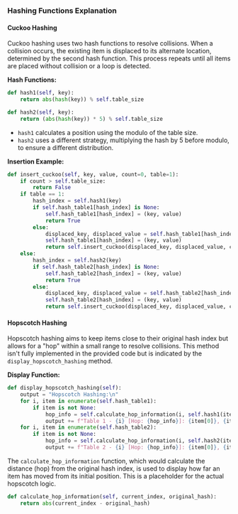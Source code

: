 
### Hashing Functions Explanation

#### Cuckoo Hashing

Cuckoo hashing uses two hash functions to resolve collisions. When a collision occurs, the existing item is displaced to its alternate location, determined by the second hash function. This process repeats until all items are placed without collision or a loop is detected.

**Hash Functions:**
```py
def hash1(self, key):
    return abs(hash(key)) % self.table_size

def hash2(self, key):
    return (abs(hash(key)) * 5) % self.table_size
```

- `hash1` calculates a position using the modulo of the table size.
- `hash2` uses a different strategy, multiplying the hash by 5 before modulo, to ensure a different distribution.

**Insertion Example:**
```py
def insert_cuckoo(self, key, value, count=0, table=1):
    if count > self.table_size:
        return False
    if table == 1:
        hash_index = self.hash1(key)
        if self.hash_table1[hash_index] is None:
            self.hash_table1[hash_index] = (key, value)
            return True
        else:
            displaced_key, displaced_value = self.hash_table1[hash_index]
            self.hash_table1[hash_index] = (key, value)
            return self.insert_cuckoo(displaced_key, displaced_value, count + 1, 2)
    else:
        hash_index = self.hash2(key)
        if self.hash_table2[hash_index] is None:
            self.hash_table2[hash_index] = (key, value)
            return True
        else:
            displaced_key, displaced_value = self.hash_table2[hash_index]
            self.hash_table2[hash_index] = (key, value)
            return self.insert_cuckoo(displaced_key, displaced_value, count + 1, 1)
```

#### Hopscotch Hashing

Hopscotch hashing aims to keep items close to their original hash index but allows for a "hop" within a small range to resolve collisions. This method isn't fully implemented in the provided code but is indicated by the `display_hopscotch_hashing` method.

**Display Function:**
```py
def display_hopscotch_hashing(self):
    output = "Hopscotch Hashing:\n"
    for i, item in enumerate(self.hash_table1):
        if item is not None:
            hop_info = self.calculate_hop_information(i, self.hash1(item[0]))
            output += f"Table 1 - {i} [Hop: {hop_info}]: {item[0]}, {item[1]}\n"
    for i, item in enumerate(self.hash_table2):
        if item is not None:
            hop_info = self.calculate_hop_information(i, self.hash2(item[0]))
            output += f"Table 2 - {i} [Hop: {hop_info}]: {item[0]}, {item[1]}\n"
```

The `calculate_hop_information` function, which would calculate the distance (hop) from the original hash index, is used to display how far an item has moved from its initial position. This is a placeholder for the actual hopscotch logic.
```py
def calculate_hop_information(self, current_index, original_hash):
    return abs(current_index - original_hash)
```
